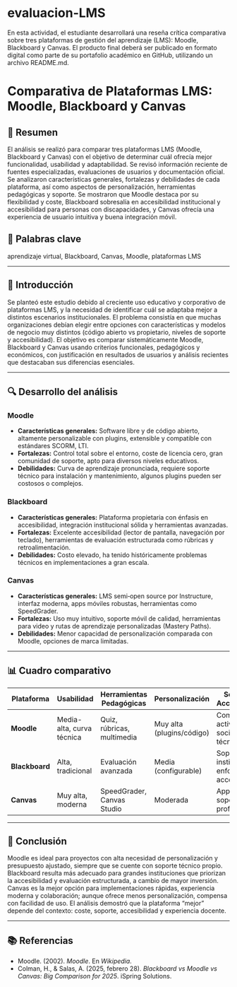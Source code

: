 # evaluacion-LMS
En esta actividad, el estudiante desarrollará una reseña crítica comparativa sobre tres plataformas de gestión del aprendizaje (LMS): Moodle, Blackboard y Canvas. El producto final deberá ser publicado en formato digital como parte de su portafolio académico en GitHub, utilizando un archivo README.md.
# Comparativa de Plataformas LMS: Moodle, Blackboard y Canvas

## 📝 Resumen
El análisis se realizó para comparar tres plataformas LMS (Moodle, Blackboard y Canvas) con el objetivo de determinar cuál ofrecía mejor funcionalidad, usabilidad y adaptabilidad. Se revisó información reciente de fuentes especializadas, evaluaciones de usuarios y documentación oficial. Se analizaron características generales, fortalezas y debilidades de cada plataforma, así como aspectos de personalización, herramientas pedagógicas y soporte. Se mostraron que Moodle destaca por su flexibilidad y coste, Blackboard sobresalía en accesibilidad institucional y accesibilidad para personas con discapacidades, y Canvas ofrecía una experiencia de usuario intuitiva y buena integración móvil.

## 🔑 Palabras clave
aprendizaje virtual, Blackboard, Canvas, Moodle, plataformas LMS

---

## 🎯 Introducción
Se planteó este estudio debido al creciente uso educativo y corporativo de plataformas LMS, y la necesidad de identificar cuál se adaptaba mejor a distintos escenarios institucionales. El problema consistía en que muchas organizaciones debían elegir entre opciones con características y modelos de negocio muy distintos (código abierto vs propietario, niveles de soporte y accesibilidad). El objetivo es comparar sistemáticamente Moodle, Blackboard y Canvas usando criterios funcionales, pedagógicos y económicos, con justificación en resultados de usuarios y análisis recientes que destacaban sus diferencias esenciales.

---

## 🔍 Desarrollo del análisis

### Moodle
- **Características generales:** Software libre y de código abierto, altamente personalizable con plugins, extensible y compatible con estándares SCORM, LTI.  
- **Fortalezas:** Control total sobre el entorno, coste de licencia cero, gran comunidad de soporte, apto para diversos niveles educativos.  
- **Debilidades:** Curva de aprendizaje pronunciada, requiere soporte técnico para instalación y mantenimiento, algunos plugins pueden ser costosos o complejos.

### Blackboard
- **Características generales:** Plataforma propietaria con énfasis en accesibilidad, integración institucional sólida y herramientas avanzadas.  
- **Fortalezas:** Excelente accesibilidad (lector de pantalla, navegación por teclado), herramientas de evaluación estructurada como rúbricas y retroalimentación.  
- **Debilidades:** Costo elevado, ha tenido históricamente problemas técnicos en implementaciones a gran escala.

### Canvas
- **Características generales:** LMS semi‑open source por Instructure, interfaz moderna, apps móviles robustas, herramientas como SpeedGrader.  
- **Fortalezas:** Uso muy intuitivo, soporte móvil de calidad, herramientas para video y rutas de aprendizaje personalizadas (Mastery Paths).  
- **Debilidades:** Menor capacidad de personalización comparada con Moodle, opciones de marca limitadas.

---

## 📊 Cuadro comparativo

| Plataforma  | Usabilidad      | Herramientas Pedagógicas     | Personalización            | Soporte / Accesibilidad                     |
|-------------|-----------------|------------------------------|----------------------------|---------------------------------------------|
| **Moodle**     | Media-alta, curva técnica | Quiz, rúbricas, multimedia | Muy alta (plugins/código)    | Comunidad activa o socios técnicos         |
| **Blackboard** | Alta, tradicional         | Evaluación avanzada          | Media (configurable)         | Soporte institucional, enfocada en accesibilidad |
| **Canvas**     | Muy alta, moderna         | SpeedGrader, Canvas Studio   | Moderada                     | Apps móviles, soporte profesional          |

---

## 🧠 Conclusión
Moodle es ideal para proyectos con alta necesidad de personalización y presupuesto ajustado, siempre que se cuente con soporte técnico propio. Blackboard resulta más adecuado para grandes instituciones que priorizan la accesibilidad y evaluación estructurada, a cambio de mayor inversión. Canvas es la mejor opción para implementaciones rápidas, experiencia moderna y colaboración; aunque ofrece menos personalización, compensa con facilidad de uso. El análisis demostró que la plataforma “mejor” depende del contexto: coste, soporte, accesibilidad y experiencia docente.

---

## 📚 Referencias
- Moodle. (2002). *Moodle*. En *Wikipedia*.  
- Colman, H., & Salas, A. (2025, febrero 28). *Blackboard vs Moodle vs Canvas: Big Comparison for 2025*. iSpring Solutions.

